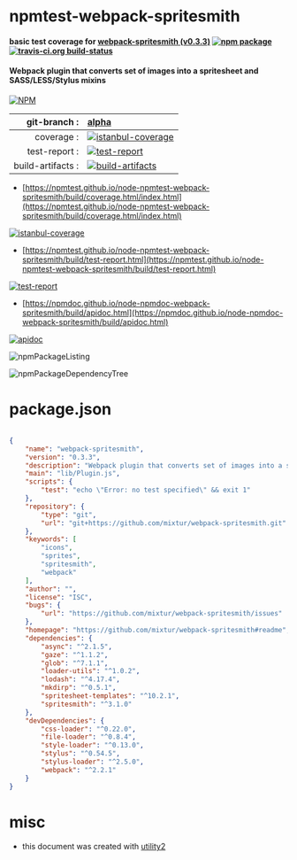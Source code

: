 # npmtest-webpack-spritesmith

#### basic test coverage for  [webpack-spritesmith (v0.3.3)](https://github.com/mixtur/webpack-spritesmith#readme)  [![npm package](https://img.shields.io/npm/v/npmtest-webpack-spritesmith.svg?style=flat-square)](https://www.npmjs.org/package/npmtest-webpack-spritesmith) [![travis-ci.org build-status](https://api.travis-ci.org/npmtest/node-npmtest-webpack-spritesmith.svg)](https://travis-ci.org/npmtest/node-npmtest-webpack-spritesmith)

#### Webpack plugin that converts set of images into a spritesheet and SASS/LESS/Stylus mixins

[![NPM](https://nodei.co/npm/webpack-spritesmith.png?downloads=true&downloadRank=true&stars=true)](https://www.npmjs.com/package/webpack-spritesmith)

| git-branch : | [alpha](https://github.com/npmtest/node-npmtest-webpack-spritesmith/tree/alpha)|
|--:|:--|
| coverage : | [![istanbul-coverage](https://npmtest.github.io/node-npmtest-webpack-spritesmith/build/coverage.badge.svg)](https://npmtest.github.io/node-npmtest-webpack-spritesmith/build/coverage.html/index.html)|
| test-report : | [![test-report](https://npmtest.github.io/node-npmtest-webpack-spritesmith/build/test-report.badge.svg)](https://npmtest.github.io/node-npmtest-webpack-spritesmith/build/test-report.html)|
| build-artifacts : | [![build-artifacts](https://npmtest.github.io/node-npmtest-webpack-spritesmith/glyphicons_144_folder_open.png)](https://github.com/npmtest/node-npmtest-webpack-spritesmith/tree/gh-pages/build)|

- [https://npmtest.github.io/node-npmtest-webpack-spritesmith/build/coverage.html/index.html](https://npmtest.github.io/node-npmtest-webpack-spritesmith/build/coverage.html/index.html)

[![istanbul-coverage](https://npmtest.github.io/node-npmtest-webpack-spritesmith/build/screenCapture.buildCi.browser.%252Ftmp%252Fbuild%252Fcoverage.lib.html.png)](https://npmtest.github.io/node-npmtest-webpack-spritesmith/build/coverage.html/index.html)

- [https://npmtest.github.io/node-npmtest-webpack-spritesmith/build/test-report.html](https://npmtest.github.io/node-npmtest-webpack-spritesmith/build/test-report.html)

[![test-report](https://npmtest.github.io/node-npmtest-webpack-spritesmith/build/screenCapture.buildCi.browser.%252Ftmp%252Fbuild%252Ftest-report.html.png)](https://npmtest.github.io/node-npmtest-webpack-spritesmith/build/test-report.html)

- [https://npmdoc.github.io/node-npmdoc-webpack-spritesmith/build/apidoc.html](https://npmdoc.github.io/node-npmdoc-webpack-spritesmith/build/apidoc.html)

[![apidoc](https://npmdoc.github.io/node-npmdoc-webpack-spritesmith/build/screenCapture.buildCi.browser.%252Ftmp%252Fbuild%252Fapidoc.html.png)](https://npmdoc.github.io/node-npmdoc-webpack-spritesmith/build/apidoc.html)

![npmPackageListing](https://npmtest.github.io/node-npmtest-webpack-spritesmith/build/screenCapture.npmPackageListing.svg)

![npmPackageDependencyTree](https://npmtest.github.io/node-npmtest-webpack-spritesmith/build/screenCapture.npmPackageDependencyTree.svg)



# package.json

```json

{
    "name": "webpack-spritesmith",
    "version": "0.3.3",
    "description": "Webpack plugin that converts set of images into a spritesheet and SASS/LESS/Stylus mixins",
    "main": "lib/Plugin.js",
    "scripts": {
        "test": "echo \"Error: no test specified\" && exit 1"
    },
    "repository": {
        "type": "git",
        "url": "git+https://github.com/mixtur/webpack-spritesmith.git"
    },
    "keywords": [
        "icons",
        "sprites",
        "spritesmith",
        "webpack"
    ],
    "author": "",
    "license": "ISC",
    "bugs": {
        "url": "https://github.com/mixtur/webpack-spritesmith/issues"
    },
    "homepage": "https://github.com/mixtur/webpack-spritesmith#readme",
    "dependencies": {
        "async": "^2.1.5",
        "gaze": "^1.1.2",
        "glob": "^7.1.1",
        "loader-utils": "^1.0.2",
        "lodash": "^4.17.4",
        "mkdirp": "^0.5.1",
        "spritesheet-templates": "^10.2.1",
        "spritesmith": "^3.1.0"
    },
    "devDependencies": {
        "css-loader": "^0.22.0",
        "file-loader": "^0.8.4",
        "style-loader": "^0.13.0",
        "stylus": "^0.54.5",
        "stylus-loader": "^2.5.0",
        "webpack": "^2.2.1"
    }
}
```



# misc
- this document was created with [utility2](https://github.com/kaizhu256/node-utility2)
